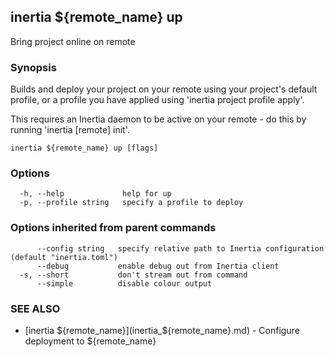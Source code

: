 ## inertia ${remote_name} up

Bring project online on remote

### Synopsis

Builds and deploy your project on your remote using your project's
default profile, or a profile you have applied using 'inertia project profile apply'.

This requires an Inertia daemon to be active on your remote - do this by running
'inertia [remote] init'.

```
inertia ${remote_name} up [flags]
```

### Options

```
  -h, --help             help for up
  -p, --profile string   specify a profile to deploy
```

### Options inherited from parent commands

```
      --config string   specify relative path to Inertia configuration (default "inertia.toml")
      --debug           enable debug out from Inertia client
  -s, --short           don't stream out from command
      --simple          disable colour output
```

### SEE ALSO

* [inertia ${remote_name}](inertia_${remote_name}.md)	 - Configure deployment to ${remote_name}


